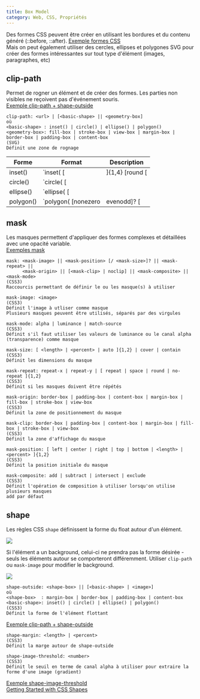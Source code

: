 ```yaml
---
title: Box Model
category: Web, CSS, Propriétés
---
```


Des formes CSS peuvent être créer en utilisant les bordures et du contenu généré (::before, ::after). [Exemple formes CSS](https://codepen.io/a-mt/pen/MvqdqZ)  
Mais on peut également utiliser des cercles, ellipses et polygones SVG pour créer des formes intéressantes sur tout type d'élément (images, paragraphes, etc)

## clip-path

Permet de rogner un élément et de créer des formes. Les parties non visibles ne reçoivent pas d'événement souris.  
[Exemple clip-path + shape-outside](https://jsfiddle.net/amt01/6d6c8ucz/)

``` plain
clip-path: <url> | [<basic-shape> || <geometry-box]
où
<basic-shape> : inset() | circle() | ellipse() | polygon()
<geometry-box>: fill-box | stroke-box | view-box | margin-box | border-box | padding-box | content-box
(SVG)
Définit une zone de rognage
```

| Forme     | Format                                                                                    | Description
|---        |---                                                                                        |---
| inset()   | `inset( [<number> | <percent>]{1,4} [round [<number> | <percent>]{1,4}]? )`               | Définit un rectangle incrusté. Les 4 premiers arguments définissent le décalage vers l'intérieur. Les arguments qui suivent `round` donnent des bords arrondis.
| circle()  | `circle( [<length> | <percentage> | closest-side | farthest-side] [at <position>]? )`     | Définit un cercle
| ellipse() | `ellipse( [<length> | <percentage> | closest-side | farthest-side]{2} [at <position>]? )` | Définit une ellipse. Axe vertical suivit de l'axe horizontal
| polygon() | `polygon( [nonezero | evenodd]? [<length> | <percentage>]{2}+ )`                          | Définit un polygone. Liste de sommets séparés par des virgules |

## mask

Les masques permettent d'appliquer des formes complexes et détaillées avec une opacité variable.  
[Exemples mask](https://jsfiddle.net/amt01/bp6n2q2e/)

``` plain
mask: <mask-image> || <mask-position> [/ <mask-size>]? || <mask-repeat> ||
      <mask-origin> || [<mask-clip> | noclip] || <mask-composite> || <mask-mode>
(CSS3)
Raccourcis permettant de définir le ou les masque(s) à utiliser
```

``` plain
mask-image: <image>
(CSS3)
Définit l'image à utliser comme masque
Plusieurs masques peuvent être utilisés, séparés par des virgules
```

``` plain
mask-mode: alpha | luminance | match-source
(CSS3)
Définit s'il faut utiliser les valeurs de luminance ou le canal alpha (transparence) comme masque
```

``` plain
mask-size: [ <length> | <percent> | auto ]{1,2} | cover | contain
(CSS3)
Définit les dimensions du masque
```

``` plain
mask-repeat: repeat-x | repeat-y | [ repeat | space | round | no-repeat ]{1,2}
(CSS3)
Définit si les masques doivent être répétés
```

``` plain
mask-origin: border-box | padding-box | content-box | margin-box | fill-box | stroke-box | view-box
(CSS3)
Définit la zone de positionnement du masque
```

``` plain
mask-clip: border-box | padding-box | content-box | margin-box | fill-box | stroke-box | view-box
(CSS3)
Définit la zone d'affichage du masque
```

``` plain
mask-position: [ left | center | right | top | bottom | <length> | <percent> ]{1,2}
(CSS3)
Définit la position initiale du masque
```

``` plain
mask-composite: add | subtract | intersect | exclude
(CSS3)
Définit l'opération de composition à utiliser lorsqu'on utilise plusieurs masques
add par défaut
```

## shape

Les règles CSS `shape` définissent la forme du float autour d'un élément.

![](https://i.imgur.com/nh6kjU7.jpg)

Si l'élément a un background, celui-ci ne prendra pas la forme désirée - seuls les éléments autour se comporteront différemment. Utiliser `clip-path` ou `mask-image` pour modifier le background.

![](https://i.imgur.com/2BF3NPt.png)

``` plain
shape-outside: <shape-box> || [<basic-shape> | <image>]
où
<shape-box>  : margin-box | border-box | padding-box | content-box
<basic-shape>: inset() | circle() | ellipse() | polygon()
(CSS3)
Définit la forme de l'élément flottant
```

[Exemple clip-path + shape-outside](https://jsfiddle.net/amt01/6d6c8ucz/)

``` plain
shape-margin: <length> | <percent>
(CSS3)
Définit la marge autour de shape-outside
```

```
shape-image-threshold: <number>
(CSS3)
Définit le seuil en terme de canal alpha à utiliser pour extraire la forme d'une image (gradient)
```

[Exemple shape-image-threshold](https://jsfiddle.net/amt01/hykayq4e/)  
[Getting Started with CSS Shapes](https://www.html5rocks.com/en/tutorials/shapes/getting-started/)
